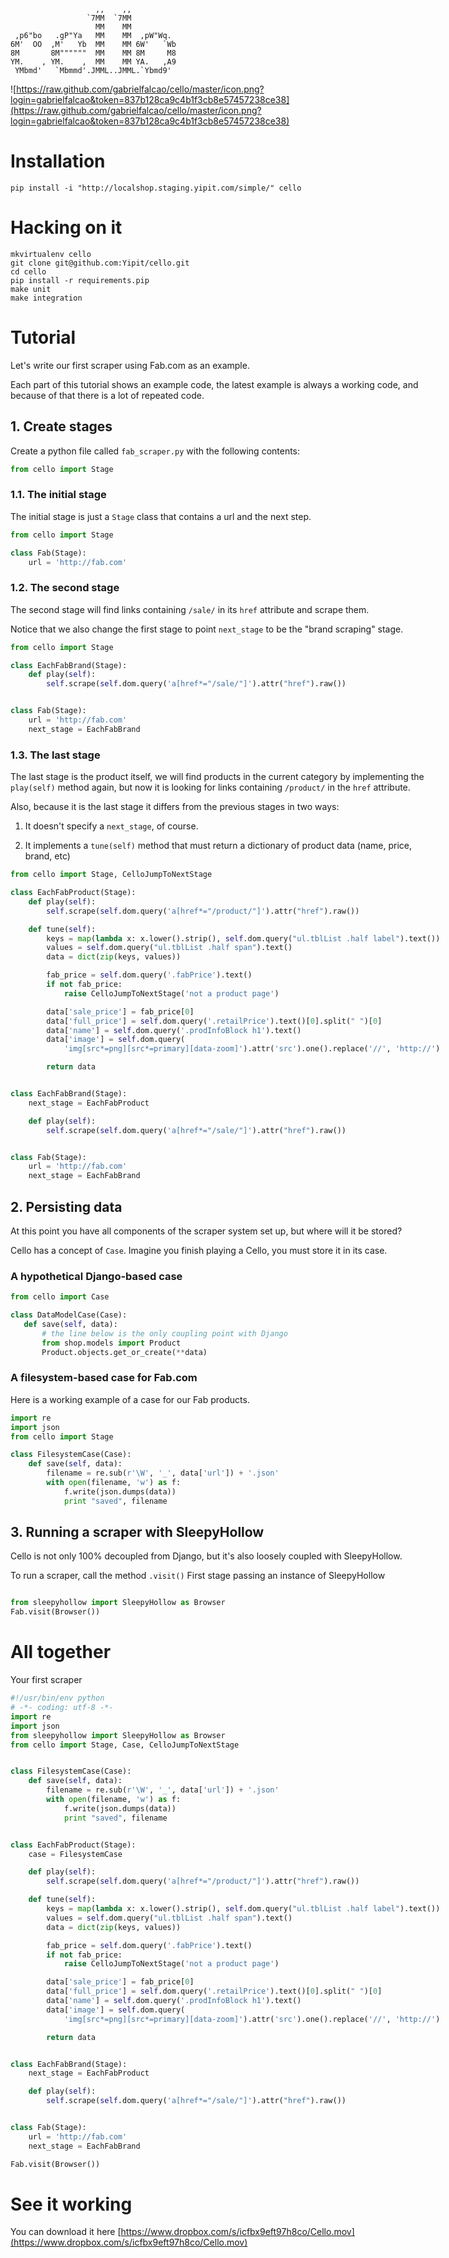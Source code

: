 <div style="float:left">

```shell
                   ,,    ,,
                 `7MM  `7MM
                   MM    MM
 ,p6"bo   .gP"Ya   MM    MM  ,pW"Wq.
6M'  OO  ,M'   Yb  MM    MM 6W'   `Wb
8M       8M""""""  MM    MM 8M     M8
YM.    , YM.    ,  MM    MM YA.   ,A9
 YMbmd'   `Mbmmd'.JMML..JMML.`Ybmd9'
```
![https://raw.github.com/gabrielfalcao/cello/master/icon.png?login=gabrielfalcao&token=837b128ca9c4b1f3cb8e57457238ce38](https://raw.github.com/gabrielfalcao/cello/master/icon.png?login=gabrielfalcao&token=837b128ca9c4b1f3cb8e57457238ce38)


# Installation

```shell
pip install -i "http://localshop.staging.yipit.com/simple/" cello
```

# Hacking on it

```shell
mkvirtualenv cello
git clone git@github.com:Yipit/cello.git
cd cello
pip install -r requirements.pip
make unit
make integration
```

# Tutorial

Let's write our first scraper using Fab.com as an example.

Each part of this tutorial shows an example code, the latest example is
always a working code, and because of that there is a lot of repeated
code.

## 1. Create stages

Create a python file called `fab_scraper.py` with the following
contents:

```python
from cello import Stage
```

### 1.1. The initial stage

The initial stage is just a `Stage` class that contains a url and the
next step.

```python
from cello import Stage

class Fab(Stage):
    url = 'http://fab.com'
```

### 1.2. The second stage

The second stage will find links containing `/sale/` in its `href`
attribute and scrape them.

Notice that we also change the first stage to point `next_stage` to be
the "brand scraping" stage.

```python
from cello import Stage

class EachFabBrand(Stage):
    def play(self):
        self.scrape(self.dom.query('a[href*="/sale/"]').attr("href").raw())


class Fab(Stage):
    url = 'http://fab.com'
    next_stage = EachFabBrand
```


### 1.3. The last stage

The last stage is the product itself, we will find products in the
current category by implementing the `play(self)` method again, but
now it is looking for links containing `/product/` in the `href`
attribute.

Also, because it is the last stage it differs from the previous stages
in two ways:

1. It doesn't specify a `next_stage`, of course.

2. It implements a `tune(self)` method that must return a dictionary of product data (name, price, brand, etc)

```python
from cello import Stage, CelloJumpToNextStage

class EachFabProduct(Stage):
    def play(self):
        self.scrape(self.dom.query('a[href*="/product/"]').attr("href").raw())

    def tune(self):
        keys = map(lambda x: x.lower().strip(), self.dom.query("ul.tblList .half label").text())
        values = self.dom.query("ul.tblList .half span").text()
        data = dict(zip(keys, values))

        fab_price = self.dom.query('.fabPrice').text()
        if not fab_price:
            raise CelloJumpToNextStage('not a product page')

        data['sale_price'] = fab_price[0]
        data['full_price'] = self.dom.query('.retailPrice').text()[0].split(" ")[0]
        data['name'] = self.dom.query('.prodInfoBlock h1').text()
        data['image'] = self.dom.query(
            'img[src*=png][src*=primary][data-zoom]').attr('src').one().replace('//', 'http://')

        return data


class EachFabBrand(Stage):
    next_stage = EachFabProduct

    def play(self):
        self.scrape(self.dom.query('a[href*="/sale/"]').attr("href").raw())


class Fab(Stage):
    url = 'http://fab.com'
    next_stage = EachFabBrand
```

## 2. Persisting data

At this point you have all components of the scraper system set up,
but where will it be stored?

Cello has a concept of `Case`. Imagine you finish playing a Cello, you
must store it in its case.

### A hypothetical Django-based case

```python
from cello import Case

class DataModelCase(Case):
   def save(self, data):
       # the line below is the only coupling point with Django
       from shop.models import Product
       Product.objects.get_or_create(**data)
```

### A filesystem-based case for Fab.com

Here is a working example of a case for our Fab products.

```python
import re
import json
from cello import Stage

class FilesystemCase(Case):
    def save(self, data):
        filename = re.sub(r'\W', '_', data['url']) + '.json'
        with open(filename, 'w') as f:
            f.write(json.dumps(data))
            print "saved", filename
```

## 3. Running a scraper with SleepyHollow

Cello is not only 100% decoupled from Django, but it's also loosely
coupled with SleepyHollow.

To run a scraper, call the method `.visit()` First stage passing an
instance of SleepyHollow

```python

from sleepyhollow import SleepyHollow as Browser
Fab.visit(Browser())
```


# All together

Your first scraper

```python
#!/usr/bin/env python
# -*- coding: utf-8 -*-
import re
import json
from sleepyhollow import SleepyHollow as Browser
from cello import Stage, Case, CelloJumpToNextStage


class FilesystemCase(Case):
    def save(self, data):
        filename = re.sub(r'\W', '_', data['url']) + '.json'
        with open(filename, 'w') as f:
            f.write(json.dumps(data))
            print "saved", filename


class EachFabProduct(Stage):
    case = FilesystemCase

    def play(self):
        self.scrape(self.dom.query('a[href*="/product/"]').attr("href").raw())

    def tune(self):
        keys = map(lambda x: x.lower().strip(), self.dom.query("ul.tblList .half label").text())
        values = self.dom.query("ul.tblList .half span").text()
        data = dict(zip(keys, values))

        fab_price = self.dom.query('.fabPrice').text()
        if not fab_price:
            raise CelloJumpToNextStage('not a product page')

        data['sale_price'] = fab_price[0]
        data['full_price'] = self.dom.query('.retailPrice').text()[0].split(" ")[0]
        data['name'] = self.dom.query('.prodInfoBlock h1').text()
        data['image'] = self.dom.query(
            'img[src*=png][src*=primary][data-zoom]').attr('src').one().replace('//', 'http://')

        return data


class EachFabBrand(Stage):
    next_stage = EachFabProduct

    def play(self):
        self.scrape(self.dom.query('a[href*="/sale/"]').attr("href").raw())


class Fab(Stage):
    url = 'http://fab.com'
    next_stage = EachFabBrand

Fab.visit(Browser())
````

# See it working

You can download it here [https://www.dropbox.com/s/icfbx9eft97h8co/Cello.mov](https://www.dropbox.com/s/icfbx9eft97h8co/Cello.mov)
